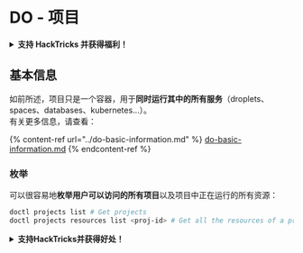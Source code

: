 # DO - 项目

<details>

<summary><strong>支持 HackTricks 并获得福利！</strong></summary>

* 如果您想在 HackTricks 中看到您的公司广告，或者如果您想访问 PEASS 的最新版本或下载 PDF 版的 HackTricks，请查看[**订阅计划**](https://github.com/sponsors/carlospolop)！
* 获取[**官方 PEASS 和 HackTricks 商品**](https://peass.creator-spring.com)
* 发现[**PEASS 家族**](https://opensea.io/collection/the-peass-family)，我们的独家[**NFT**](https://opensea.io/collection/the-peass-family)收藏品
* **加入** 💬 [**Discord 群组**](https://discord.gg/hRep4RUj7f) 或 [**Telegram 群组**](https://t.me/peass) 或 **关注**我的 **Twitter** 🐦 [**@carlospolopm**](https://twitter.com/carlospolopm)**。**
* 通过向 [**HackTricks**](https://github.com/carlospolop/hacktricks) 和 [**HackTricks Cloud**](https://github.com/carlospolop/hacktricks-cloud) github 仓库提交 PR 来**分享您的黑客技巧**。

</details>

## 基本信息

如前所述，项目只是一个容器，用于**同时运行其中的所有服务**（droplets、spaces、databases、kubernetes...）。\
有关更多信息，请查看：

{% content-ref url="../do-basic-information.md" %}
[do-basic-information.md](../do-basic-information.md)
{% endcontent-ref %}

### 枚举

可以很容易地**枚举用户可以访问的所有项目**以及项目中正在运行的所有资源：
```bash
doctl projects list # Get projects
doctl projects resources list <proj-id> # Get all the resources of a project
```
<details>

<summary><strong>支持HackTricks并获得好处！</strong></summary>

* 如果您想看到您的**公司在HackTricks中进行广告**，或者如果您想访问**PEASS的最新版本或下载PDF格式的HackTricks**，请查看[**订阅计划**](https://github.com/sponsors/carlospolop)！
* 获取[**官方PEASS和HackTricks周边产品**](https://peass.creator-spring.com)
* 发现[**PEASS家族**](https://opensea.io/collection/the-peass-family)，我们的独家[**NFTs**](https://opensea.io/collection/the-peass-family)收藏品
* **加入** 💬 [**Discord群组**](https://discord.gg/hRep4RUj7f) 或者 [**Telegram群组**](https://t.me/peass) 或者 **关注**我的 **Twitter** 🐦 [**@carlospolopm**](https://twitter.com/carlospolopm)**。**
* 通过向 [**HackTricks**](https://github.com/carlospolop/hacktricks) 和 [**HackTricks Cloud**](https://github.com/carlospolop/hacktricks-cloud) github 仓库提交PR来**分享您的黑客技巧**。

</details>
